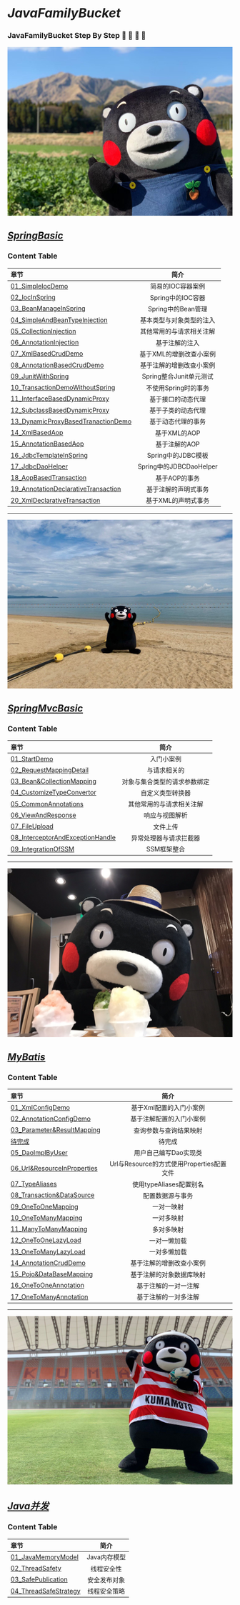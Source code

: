 # *JavaFamilyBucket* 

### JavaFamilyBucket Step By Step 🍔 🍟 🍕 🍺

![正事配图](https://raw.githubusercontent.com/undermoonoldman/JavaFamilyBucket/master/Resource/IMG/a.jpeg)



## ***[SpringBasic](https://github.com/undermoonoldman/JavaFamilyBucket/tree/master/SpringBasic)***

### Content Table

| 章节                                                         |           简介           |
| :----------------------------------------------------------- | :----------------------: |
| [01_SimpleIocDemo](https://github.com/undermoonoldman/JavaFamilyBucket/tree/master/SpringBasic/01_SimpleIocDemo) |    简易的IOC容器案例     |
| [02_IocInSpring](https://github.com/undermoonoldman/JavaFamilyBucket/tree/master/SpringBasic/02_IocInSpring) |    Spring中的IOC容器     |
| [03_BeanManageInSpring](https://github.com/undermoonoldman/JavaFamilyBucket/tree/master/SpringBasic/03_BeanManageInSpring) |    Spring中的Bean管理    |
| [04_SimpleAndBeanTypeInjection](https://github.com/undermoonoldman/JavaFamilyBucket/tree/master/SpringBasic/04_SimpleAndBeanTypeInjection) | 基本类型与对象类型的注入 |
| [05_CollectionInjection](https://github.com/undermoonoldman/JavaFamilyBucket/tree/master/SpringBasic/05_CollectionInjection) | 其他常用的与请求相关注解 |
| [06_AnnotationInjection](https://github.com/undermoonoldman/JavaFamilyBucket/tree/master/SpringBasic/06_AnnotationInjection) |      基于注解的注入      |
| [07_XmlBasedCrudDemo](https://github.com/undermoonoldman/JavaFamilyBucket/tree/master/SpringBasic/07_XmlBasedCrudDemo) | 基于XML的增删改查小案例  |
| [08_AnnotationBasedCrudDemo](https://github.com/undermoonoldman/JavaFamilyBucket/tree/master/SpringBasic/08_AnnotationBasedCrudDemo) | 基于注解的增删改查小案例 |
| [09_JunitWithSpring](https://github.com/undermoonoldman/JavaFamilyBucket/tree/master/SpringBasic/09_JunitWithSpring) | Spring整合Junit单元测试  |
| [10_TransactionDemoWithoutSpring](https://github.com/undermoonoldman/JavaFamilyBucket/tree/master/SpringBasic/10_TransactionDemoWithoutSpring) |   不使用Spring时的事务   |
| [11_InterfaceBasedDynamicProxy](https://github.com/undermoonoldman/JavaFamilyBucket/tree/master/SpringBasic/11_InterfaceBasedDynamicProxy) |    基于接口的动态代理    |
| [12_SubclassBasedDynamicProxy](https://github.com/undermoonoldman/JavaFamilyBucket/tree/master/SpringBasic/12_SubclassBasedDynamicProxy) |    基于子类的动态代理    |
| [13_DynamicProxyBasedTranactionDemo](https://github.com/undermoonoldman/JavaFamilyBucket/tree/master/SpringBasic/13_DynamicProxyBasedTranactionDemo) |    基于动态代理的事务    |
| [14_XmlBasedAop](https://github.com/undermoonoldman/JavaFamilyBucket/tree/master/SpringBasic/14_XmlBasedAop) |       基于XML的AOP       |
| [15_AnnotationBasedAop](https://github.com/undermoonoldman/JavaFamilyBucket/tree/master/SpringBasic/15_AnnotationBasedAop) |      基于注解的AOP       |
| [16_JdbcTemplateInSpring](https://github.com/undermoonoldman/JavaFamilyBucket/tree/master/SpringBasic/16_JdbcTemplateInSpring) |    Spring中的JDBC模板    |
| [17_JdbcDaoHelper](https://github.com/undermoonoldman/JavaFamilyBucket/tree/master/SpringBasic/17_JdbcDaoHelper) | Spring中的JDBCDaoHelper  |
| [18_AopBasedTransaction](https://github.com/undermoonoldman/JavaFamilyBucket/tree/master/SpringBasic/18_AopBasedTransaction) |      基于AOP的事务       |
| [19_AnnotationDeclarativeTransaction](https://github.com/undermoonoldman/JavaFamilyBucket/tree/master/SpringBasic/19_AnnotationDeclarativeTransaction) |   基于注解的声明式事务   |
| [20_XmlDeclarativeTransaction](https://github.com/undermoonoldman/JavaFamilyBucket/tree/master/SpringBasic/20_XmlDeclarativeTransaction) |   基于XML的声明式事务    |

---

![正事配图](https://raw.githubusercontent.com/undermoonoldman/JavaFamilyBucket/master/Resource/IMG/d.jpeg)

## ***[SpringMvcBasic](https://github.com/undermoonoldman/JavaFamilyBucket/tree/master/SpringMvcBasic)***

### Content Table

| 章节                                                         |             简介             |
| :----------------------------------------------------------- | :--------------------------: |
| [01_StartDemo](https://github.com/undermoonoldman/JavaFamilyBucket/tree/master/SpringMvcBasic/01_StartDemo) |          入门小案例          |
| [02_RequestMappingDetail](https://github.com/undermoonoldman/JavaFamilyBucket/tree/master/SpringMvcBasic/02_RequestMappingDetail) |         与请求相关的         |
| [03_Bean&CollectionMapping](https://github.com/undermoonoldman/JavaFamilyBucket/tree/master/SpringMvcBasic/03_Bean&CollectionMapping) | 对象与集合类型的请求参数绑定 |
| [04_CustomizeTypeConvertor](https://github.com/undermoonoldman/JavaFamilyBucket/tree/master/SpringMvcBasic/04_CustomizeTypeConvertor) |       自定义类型转换器       |
| [05_CommonAnnotations](https://github.com/undermoonoldman/JavaFamilyBucket/tree/master/SpringMvcBasic/05_CommonAnnotations) |   其他常用的与请求相关注解   |
| [06_ViewAndResponse](https://github.com/undermoonoldman/JavaFamilyBucket/tree/master/SpringMvcBasic/06_ViewAndResponse) |        响应与视图解析        |
| [07_FileUpload](https://github.com/undermoonoldman/JavaFamilyBucket/tree/master/SpringMvcBasic/07_FileUpload) |           文件上传           |
| [08_InterceptorAndExceptionHandle](https://github.com/undermoonoldman/JavaFamilyBucket/tree/master/SpringMvcBasic/08_InterceptorAndExceptionHandle) |    异常处理器与请求拦截器    |
| [09_IntegrationOfSSM](https://github.com/undermoonoldman/JavaFamilyBucket/tree/master/SpringMvcBasic/09_IntegrationOfSSM) |         SSM框架整合          |

---

![正事配图](https://raw.githubusercontent.com/undermoonoldman/JavaFamilyBucket/master/Resource/IMG/f.jpeg)

## ***[MyBatis](https://github.com/undermoonoldman/JavaFamilyBucket/tree/master/MyBatisBasic)***

### Content Table

| 章节                                                         |                   简介                    |
| :----------------------------------------------------------- | :---------------------------------------: |
| [01_XmlConfigDemo](https://github.com/undermoonoldman/JavaFamilyBucket/tree/master/MyBatisBasic/01_XmlConfigDemo) |          基于Xml配置的入门小案例          |
| [02_AnnotationConfigDemo](https://github.com/undermoonoldman/JavaFamilyBucket/tree/master/MyBatisBasic/02_AnnotationConfigDemo) |         基于注解配置的入门小案例          |
| [03_Parameter&ResultMapping](https://github.com/undermoonoldman/JavaFamilyBucket/tree/master/MyBatisBasic/03_Parameter&ResultMapping) |          查询参数与查询结果映射           |
| [待完成](https://github.com/undermoonoldman/JavaFamilyBucket/tree/master/MyBatisBasic) |                  待完成                   |
| [05_DaoImplByUser](https://github.com/undermoonoldman/JavaFamilyBucket/tree/master/MyBatisBasic/05_DaoImplByUser) |           用户自己编写Dao实现类           |
| [06_Url&ResourceInProperties](https://github.com/undermoonoldman/JavaFamilyBucket/tree/master/MyBatisBasic/06_Url&ResourceInProperties) | Url与Resource的方式使用Properties配置文件 |
| [07_TypeAliases](https://github.com/undermoonoldman/JavaFamilyBucket/tree/master/MyBatisBasic/07_TypeAliases) |          使用typeAliases配置别名          |
| [08_Transaction&DataSource](https://github.com/undermoonoldman/JavaFamilyBucket/tree/master/MyBatisBasic/08_Transaction&DataSource) |             配置数据源与事务              |
| [09_OneToOneMapping](https://github.com/undermoonoldman/JavaFamilyBucket/tree/master/MyBatisBasic/09_OneToOneMapping) |                一对一映射                 |
| [10_OneToManyMapping](https://github.com/undermoonoldman/JavaFamilyBucket/tree/master/MyBatisBasic/10_OneToManyMapping) |                一对多映射                 |
| [11_ManyToManyMapping](https://github.com/undermoonoldman/JavaFamilyBucket/tree/master/MyBatisBasic/11_ManyToManyMapping) |                多对多映射                 |
| [12_OneToOneLazyLoad](https://github.com/undermoonoldman/JavaFamilyBucket/tree/master/MyBatisBasic/12_OneToOneLazyLoad) |               一对一懒加载                |
| [13_OneToManyLazyLoad](https://github.com/undermoonoldman/JavaFamilyBucket/tree/master/MyBatisBasic/13_OneToManyLazyLoad) |               一对多懒加载                |
| [14_AnnotationCrudDemo](https://github.com/undermoonoldman/JavaFamilyBucket/tree/master/MyBatisBasic/14_AnnotationCrudDemo) |         基于注解的增删改查小案例          |
| [15_Pojo&DataBaseMapping](https://github.com/undermoonoldman/JavaFamilyBucket/tree/master/MyBatisBasic/15_Pojo&DataBaseMapping) |         基于注解的对象数据库映射          |
| [16_OneToOneAnnotation](https://github.com/undermoonoldman/JavaFamilyBucket/tree/master/MyBatisBasic/16_OneToOneAnnotation) |           基于注解的一对一注解            |
| [17_OneToManyAnnotation](https://github.com/undermoonoldman/JavaFamilyBucket/tree/master/MyBatisBasic/17_OneToManyAnnotation) |           基于注解的一对多注解            |

---

![正事配图](https://raw.githubusercontent.com/undermoonoldman/JavaFamilyBucket/master/Resource/IMG/i.jpeg)

## ***[Java并发](https://github.com/undermoonoldman/JavaFamilyBucket/tree/master/JavaConcurrency)***

### Content Table

| 章节                                                         |     简介     |
| :----------------------------------------------------------- | :----------: |
| [01_JavaMemoryModel](https://github.com/undermoonoldman/JavaFamilyBucket/tree/master/JavaConcurrency/01_JavaMemoryModel) | Java内存模型 |
| [02_ThreadSafety](https://github.com/undermoonoldman/JavaFamilyBucket/tree/master/JavaConcurrency/02_ThreadSafety) |  线程安全性  |
| [03_SafePublication](https://github.com/undermoonoldman/JavaFamilyBucket/tree/master/JavaConcurrency/03_SafePublication) | 安全发布对象 |
| [04_ThreadSafeStrategy](https://github.com/undermoonoldman/JavaFamilyBucket/tree/master/JavaConcurrency/04_ThreadSafeStrategy) | 线程安全策略 |



